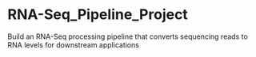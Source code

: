 # RNA-Seq_Pipeline_Project
Build an RNA-Seq processing pipeline that converts sequencing reads to RNA levels for downstream applications
